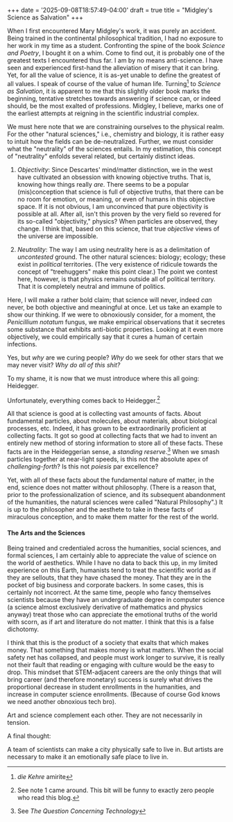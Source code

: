 +++
date = '2025-09-08T18:57:49-04:00'
draft = true
title = "Midgley's Science as Salvation"
+++

When I first encountered Mary Midgley's work, it was purely an accident. Being trained in the continental philosophical tradition, I had no exposure to her work in my time as a student. Confronting the spine of the book _Science and Poetry_, I bought it on a whim. Come to find out, it is probably one of the greatest texts I encountered thus far. I am by no means anti-science. I have seen and experienced first-hand the alleviation of misery that it can bring. Yet, for all the value of science, it is as-yet unable to define the greatest of all values. I speak of course of the value of human life. Turning[^1] to _Science as Salvation_, it is apparent to me that this slightly older book marks the beginning, tentative stretches towards answering if science can, or indeed should, be the most exalted of professions. Midgley, I believe, marks one of the earliest attempts at reigning in the scientific industrial complex.

We must here note that we are constraining ourselves to the physical realm. For the other "natural sciences," i.e., chemistry and biology, it is rather easy to intuit how the fields can be de-neutralized. Further, we must consider what the "neutrality" of the sciences entails. In my estimation, this concept of "neutrality" enfolds several related, but certainly distinct ideas.

1) _Objectivity_: Since Descartes' mind/matter distinction, we in the west have cultivated an obsession with knowing objective truths. That is, knowing how things really _are_. There seems to be a popular (mis)conception that science is full of objective truths, that there can be no room for emotion, or meaning, or even of humans in this objective space. If it is not obvious, I am unconvinced that pure objectivity is possible at all. After all, isn't this proven by the very field so revered for its so-called "objectivity," physics? When particles are observed, they change. I think that, based on this science, that true _objective_ views of the universe are impossible.

2) _Neutrality_: The way I am using neutrality here is as a delimitation of _uncontested_ ground. The other natural sciences: biology; ecology; these exist in _political_ territories. (The very existence of ridicule towards the concept of "treehuggers" make this point clear.) The point we contest here, however, is that physics remains outside all of political territory. That it is completely neutral and immune of politics.

Here, I will make a rather bold claim; that science will never, indeed _can_ never, be both objective and meaningful at once. Let us take an example to show our thinking. If we were to obnoxiously consider, for a moment, the _Penicillium notatum_ fungus, we make empirical observations that it secretes some substance that exhibits anti-biotic properties. Looking at it even more objectively, we could empirically say that it cures a human of certain infections.

Yes, but _why_ are we curing people? _Why_ do we seek for other stars that we may never visit? _Why do all of this shit?_

To my shame, it is now that we must introduce where this all going: Heidegger.

Unfortunately, everything comes back to Heidegger.[^2]

All that science is good at is collecting vast amounts of facts. About fundamental particles, about molecules, about materials, about biological processes, etc. Indeed, it has grown to be extraordinarily proficient at collecting facts. It got so good at collecting facts that we had to invent an entirely new method of storing information to store all of these facts. These facts are in the Heideggerian sense, a _standing reserve_.[^3] When we smash particles together at near-light speeds, is this not the absolute apex of _challenging-forth_? Is this not _poiesis_ par excellence?

Yet, with all of these facts about the fundamental nature of matter, in the end, science does not matter without philosophy. (There is a reason that, prior to the professionalization of science, and its subsequent abandonment of the humanities, the natural sciences were called "Natural Philosophy".) It is up to the philosopher and the aesthete to take in these facts of miraculous conception, and to make them matter for the rest of the world.

#### The Arts and the Sciences

Being trained and credentialed across the humanities, social sciences, and formal sciences, I am certainly able to appreciate the value of science on the world of aesthetics. While I have no data to back this up, in my limited experience on this Earth, humanists tend to treat the scientific world as if they are sellouts, that they have chased the money. That they are in the pocket of big business and corporate backers. In some cases, this is certainly not incorrect. At the same time, people who fancy themselves scientists because they have an undergraduate degree in computer science (a science almost exclusively derivative of mathematics and physics anyway) treat those who can appreciate the emotional truths of the world with scorn, as if art and literature do not matter. I think that this is a false dichotomy.

I think that this is the product of a society that exalts that which makes money. That something that makes money is what matters. When the social safety net has collapsed, and people must work longer to survive, it is really not their fault that reading or engaging with culture would be the easy to drop. This mindset that STEM-adjacent careers are the only things that will bring career (and therefore monetary) success is surely what drives the proportional decrease in student enrollments in the humanities, and increase in computer science enrollments. (Because of course God knows we need another obnoxious tech bro).

Art and science complement each other. They are not necessarily in tension.

A final thought:

A team of scientists can make a city physically safe to live in. But artists are necessary to make it an emotionally safe place to live in.

[^1]: _die Kehre_ amirite
[^2]: See note 1 came around. This bit will be funny to exactly zero people who read this blog.
[^3]: See _The Question Concerning Technology_
